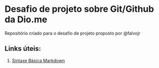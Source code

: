 # Desafio de projeto sobre Git/Github da Dio.me
Repositório criado para o desafio de projeto proposto por @falvojr

## Links úteis:

1) [Sintaxe Básica Markdown](https://www.markdownguide.org/basic-syntax/)
